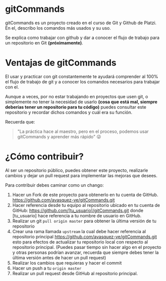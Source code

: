 # gitCommands
gitCommands es un proyecto creado en el curso de Git y Github de Platzi. En el, describo los comandos más usados y su uso.

Se explica como trabajar con github y dar a conocer el flujo de trabajo para un repositorio en Git **(próximamente)**.

# Ventajas de gitCommands
El usar y practicar con git constantemente te ayudará comprender al 100% el flujo de trabajo de git y a conocer los comandos necesarios para trabajar con el.

Aunque a veces, por no estar trabajando en proyectos que usen git, o simplemente no tener la necesidad de usarlo **(cosa que está mal, siempre  deberías tener un repositorio para tu código)** puedes consultar este repositorio y recordar dichos comandos y cuál era su función.

Recuerda que:
> "La práctica hace al maestro, pero en el proceso, podemos usar gitCommands y aprender más rápido" 😜

# ¿Cómo contribuir?
Al ser un repositorio público, puedes obtener este proyecto, realizarle cambios y dejar un pull request para implementar las mejoras que desees.

Para contribuir debes caminar como un chango:
1. Hacer un Fork de este proyecto para obtenerlo en tu cuenta de GitHub.  https://github.com/avasquez-ve/gitCommands.git
1. Hacer referencia desde tu equipo al repositorio ubicado en tu cuenta de GitHub: https://github.com/[tu_usuario]/gitCommands.git donde [tu_usuario] hace referencia a tu nombre de usuario en GitHub.
1. Realizar un git `pull origin master` para obtener la última versión de tu repositorio
1. Crear una rama llamada `upstream` la cual debe hacer referencia al repositorio principal https://github.com/avasquez-ve/gitCommands.git esto para efectos de actualizar tu repositorio local con respecto al repositorio principal. (Puedes pasar tiempo sin hacer algo en el proyecto y otras personas podrían avanzar, recuerda que siempre debes tener la última versión antes de hacer un pull request)
1. Realizar los cambios que requieras y hacer el commit
1. Hacer un push a tu `origin master` 
1. Realizar un pull request desde GitHub al repositorio principal.

